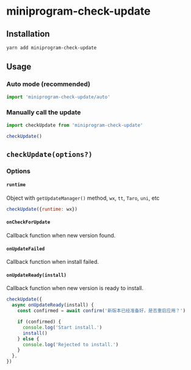# miniprogram-check-update

## Installation

```bash
yarn add miniprogram-check-update
```

## Usage

### Auto mode (recommended)

```js
import 'miniprogram-check-update/auto'
```

### Manually call the update

```js
import checkUpdate from 'miniprogram-check-update'

checkUpdate()
```

## `checkUpdate(options?)`

### Options

#### `runtime`

Object with `getUpdateManager()` method, `wx`, `tt`, `Taro`, `uni`, etc

```js
checkUpdate({runtime: wx})
```

#### `onCheckForUpdate`

Callback function when new version found.

#### `onUpdateFailed`

Callback function when install failed.

#### `onUpdateReady(install)`

Callback function when new version is ready to install.

```js
checkUpdate({
  async onUpdateReady(install) {
    const confirmed = await confirm('新版本已经准备好，是否重启应用？')

    if (confirmed) {
      console.log('Start install.')
      install()
    } else {
      console.log('Rejected to install.')
    }
  },
})
```

